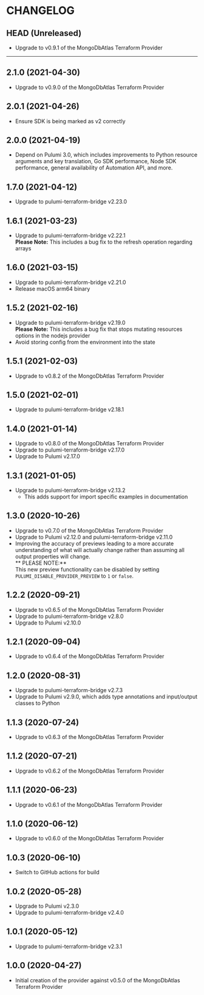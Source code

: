 CHANGELOG
=========

## HEAD (Unreleased)
* Upgrade to v0.9.1 of the MongoDbAtlas Terraform Provider

---

## 2.1.0 (2021-04-30)
* Upgrade to v0.9.0 of the MongoDbAtlas Terraform Provider

## 2.0.1 (2021-04-26)
* Ensure SDK is being marked as v2 correctly

## 2.0.0 (2021-04-19)
* Depend on Pulumi 3.0, which includes improvements to Python resource arguments and key translation, Go SDK performance,
  Node SDK performance, general availability of Automation API, and more.

## 1.7.0 (2021-04-12)
* Upgrade to pulumi-terraform-bridge v2.23.0

## 1.6.1 (2021-03-23)
* Upgrade to pulumi-terraform-bridge v2.22.1  
  **Please Note:** This includes a bug fix to the refresh operation regarding arrays

## 1.6.0 (2021-03-15)
* Upgrade to pulumi-terraform-bridge v2.21.0
* Release macOS arm64 binary

## 1.5.2 (2021-02-16)
* Upgrade to pulumi-terraform-bridge v2.19.0  
  **Please Note:** This includes a bug fix that stops mutating resources options in the nodejs provider
* Avoid storing config from the environment into the state

## 1.5.1 (2021-02-03)
* Upgrade to v0.8.2 of the MongoDbAtlas Terraform Provider

## 1.5.0 (2021-02-01)
* Upgrade to pulumi-terraform-bridge v2.18.1

## 1.4.0 (2021-01-14)
* Upgrade to v0.8.0 of the MongoDbAtlas Terraform Provider
* Upgrade to pulumi-terraform-bridge v2.17.0
* Upgrade to Pulumi v2.17.0

## 1.3.1 (2021-01-05)
* Upgrade to pulumi-terraform-bridge v2.13.2
  * This adds support for import specific examples in documentation

## 1.3.0 (2020-10-26)
* Upgrade to v0.7.0 of the MongoDbAtlas Terraform Provider
* Upgrade to Pulumi v2.12.0 and pulumi-terraform-bridge v2.11.0
* Improving the accuracy of previews leading to a more accurate understanding of what will actually change rather than assuming all output properties will change.  
  ** PLEASE NOTE:**  
  This new preview functionality can be disabled by setting `PULUMI_DISABLE_PROVIDER_PREVIEW` to `1` or `false`.

## 1.2.2 (2020-09-21)
* Upgrade to v0.6.5 of the MongoDbAtlas Terraform Provider
* Upgrade to pulumi-terraform-bridge v2.8.0
* Upgrade to Pulumi v2.10.0

## 1.2.1 (2020-09-04)
* Upgrade to v0.6.4 of the MongoDbAtlas Terraform Provider

## 1.2.0 (2020-08-31)
* Upgrade to pulumi-terraform-bridge v2.7.3
* Upgrade to Pulumi v2.9.0, which adds type annotations and input/output classes to Python

## 1.1.3 (2020-07-24)
* Upgrade to v0.6.3 of the MongoDbAtlas Terraform Provider

## 1.1.2 (2020-07-21)
* Upgrade to v0.6.2 of the MongoDbAtlas Terraform Provider

## 1.1.1 (2020-06-23)
* Upgrade to v0.6.1 of the MongoDbAtlas Terraform Provider

## 1.1.0 (2020-06-12)
* Upgrade to v0.6.0 of the MongoDbAtlas Terraform Provider

## 1.0.3 (2020-06-10)
* Switch to GitHub actions for build

## 1.0.2 (2020-05-28)
* Upgrade to Pulumi v2.3.0
* Upgrade to pulumi-terraform-bridge v2.4.0

## 1.0.1 (2020-05-12)
* Upgrade to pulumi-terraform-bridge v2.3.1

## 1.0.0 (2020-04-27)
* Initial creation of the provider against v0.5.0 of the MongoDbAtlas Terraform Provider
